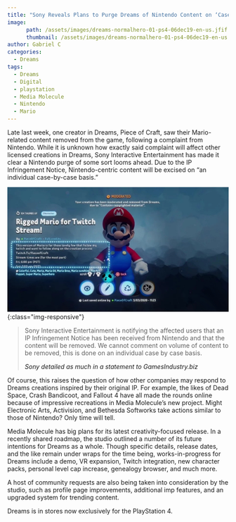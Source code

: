 ```yaml
---
title: "Sony Reveals Plans to Purge Dreams of Nintendo Content on ‘Case-by-Case Basis’"
image:
      path: /assets/images/dreams-normalhero-01-ps4-06dec19-en-us.jfif
      thumbnail: /assets/images/dreams-normalhero-01-ps4-06dec19-en-us.jfif
author: Gabriel C
categories:
  - Dreams
tags:
  - Dreams
  - Digital
  - playstation
  - Media Molecule
  - Nintendo
  - Mario
---
```


Late last week, one creator in Dreams, Piece of Craft, saw their Mario-related content removed from the game, following a complaint from Nintendo. While it is unknown how exactly said complaint will affect other licensed creations in Dreams, Sony Interactive Entertainment has made it clear a Nintendo purge of some sort looms ahead. Due to the IP Infringement Notice, Nintendo-centric content will be excised on “an individual case-by-case basis.”

![image-title-here](/assets/images/mario-dreams.jpg){:class="img-responsive"}

>Sony Interactive Entertainment is notifying the affected users that an IP Infringement Notice has been received from Nintendo and that the content will be removed. We cannot comment on volume of content to be removed, this is done on an individual case by case basis.
>
> <cite> <a> Sony detailed as much in a statement to GamesIndustry.biz </a> </cite>

Of course, this raises the question of how other companies may respond to Dreams creations inspired by their original IP. For example, the likes of Dead Space, Crash Bandicoot, and Fallout 4 have all made the rounds online because of impressive recreations in Media Molecule’s new project. Might Electronic Arts, Activision, and Bethesda Softworks take actions similar to those of Nintendo? Only time will tell.

Media Molecule has big plans for its latest creativity-focused release. In a recently shared roadmap, the studio outlined a number of its future intentions for Dreams as a whole. Though specific details, release dates, and the like remain under wraps for the time being, works-in-progress for Dreams include a demo, VR expansion, Twitch integration, new character packs, personal level cap increase, genealogy browser, and much more.

A host of community requests are also being taken into consideration by the studio, such as profile page improvements, additional imp features, and an upgraded system for trending content.

Dreams is in stores now exclusively for the PlayStation 4.
